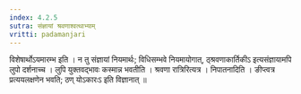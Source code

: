 ```yaml
---
index: 4.2.5
sutra: संज्ञायां श्रवणाश्वत्थाभ्याम्‌
vritti: padamanjari
---
```


 विशेषार्थोऽयमारम्भ इति । न तु संज्ञायां नियमार्थः; विधिसम्भवे नियमायोगात्, ठ्श्रवणाकार्तिकीऽ इत्यसंज्ञायामपि लुपो दर्शनाच्च । लुपि युक्तवद्भावः कस्मान्न भवतीति । श्रवणा रात्रिरित्यत्र । निपातनादिति । ङीप्त्वत्र प्रत्ययलक्षणेन भवति; ठण् योऽकारःऽ इति विज्ञानात् ॥